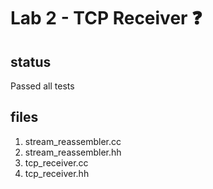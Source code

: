 # Lab 2 - TCP Receiver ❓
## status
Passed all tests
## files
1. stream_reassembler.cc
2. stream_reassembler.hh
3. tcp_receiver.cc
4. tcp_receiver.hh
